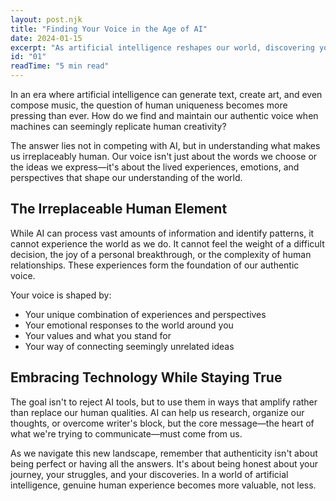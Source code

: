 ```yaml
---
layout: post.njk
title: "Finding Your Voice in the Age of AI"
date: 2024-01-15
excerpt: "As artificial intelligence reshapes our world, discovering your unique perspective becomes more crucial than ever. Learn how to maintain authenticity while embracing technological change."
id: "01"
readTime: "5 min read"
---
```


In an era where artificial intelligence can generate text, create art, and even compose music, the question of human uniqueness becomes more pressing than ever. How do we find and maintain our authentic voice when machines can seemingly replicate human creativity?

The answer lies not in competing with AI, but in understanding what makes us irreplaceably human. Our voice isn't just about the words we choose or the ideas we express—it's about the lived experiences, emotions, and perspectives that shape our understanding of the world.

## The Irreplaceable Human Element

While AI can process vast amounts of information and identify patterns, it cannot experience the world as we do. It cannot feel the weight of a difficult decision, the joy of a personal breakthrough, or the complexity of human relationships. These experiences form the foundation of our authentic voice.

Your voice is shaped by:
- Your unique combination of experiences and perspectives
- Your emotional responses to the world around you
- Your values and what you stand for
- Your way of connecting seemingly unrelated ideas

## Embracing Technology While Staying True

The goal isn't to reject AI tools, but to use them in ways that amplify rather than replace our human qualities. AI can help us research, organize our thoughts, or overcome writer's block, but the core message—the heart of what we're trying to communicate—must come from us.

As we navigate this new landscape, remember that authenticity isn't about being perfect or having all the answers. It's about being honest about your journey, your struggles, and your discoveries. In a world of artificial intelligence, genuine human experience becomes more valuable, not less.
